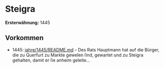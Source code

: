 # Steigra

**Ersterwähnung:** 1445

## Vorkommen
- 1445: [jahre/1445/README.md](../jahre/1445/README.md) – Des Rats Hauptmann hat auf die Bürger, die zu
Querfurt zu Markte geweſen ſind, gewartet und zu Steigra
gehalten, damit er ſie anheim geleite...
